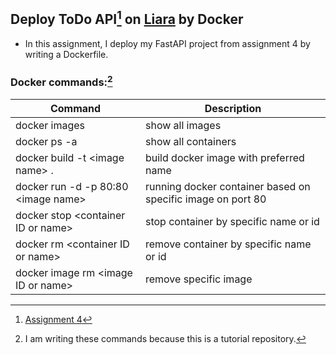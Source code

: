 ## Deploy ToDo API[^2] on <a href="https://console.liara.ir">Liara</a> by Docker
- In this assignment, I deploy my FastAPI project from assignment 4 by writing a Dockerfile.

### Docker commands:[^1]
| Command | Description |
| --- | --- |
| docker images | show all images | 
| docker ps -a | show all containers | 
| docker build -t \<image name> . | build docker image with preferred name | 
| docker run -d -p 80:80 \<image name> | running docker container based on specific image on port 80|
| docker stop \<container ID or name> | stop container by specific name or id | 
| docker rm \<container ID or name> | remove container by specific name or id | 
| docker image rm \<image ID or name> | remove specific image | 


[^2]: <a href='https://github.com/BenyaminZojaji/PyDeploy-Course/tree/main/Assignment04/todoApp_API'>Assignment 4</a>
[^1]: I am writing these commands because this is a tutorial repository.
